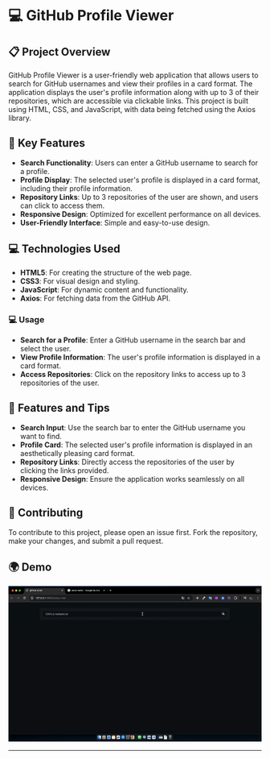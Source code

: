 # 💻 GitHub Profile Viewer

## 📋 **Project Overview**
GitHub Profile Viewer is a user-friendly web application that allows users to search for GitHub usernames and view their profiles in a card format. The application displays the user's profile information along with up to 3 of their repositories, which are accessible via clickable links. This project is built using HTML, CSS, and JavaScript, with data being fetched using the Axios library.

## 🌟 **Key Features**
- **Search Functionality**: Users can enter a GitHub username to search for a profile.
- **Profile Display**: The selected user's profile is displayed in a card format, including their profile information.
- **Repository Links**: Up to 3 repositories of the user are shown, and users can click to access them.
- **Responsive Design**: Optimized for excellent performance on all devices.
- **User-Friendly Interface**: Simple and easy-to-use design.

## 💻 **Technologies Used**
- **HTML5**: For creating the structure of the web page.
- **CSS3**: For visual design and styling.
- **JavaScript**: For dynamic content and functionality.
- **Axios**: For fetching data from the GitHub API.

### 💻 **Usage**
- **Search for a Profile**: Enter a GitHub username in the search bar and select the user.
- **View Profile Information**: The user's profile information is displayed in a card format.
- **Access Repositories**: Click on the repository links to access up to 3 repositories of the user.

## 🔧 **Features and Tips**
- **Search Input**: Use the search bar to enter the GitHub username you want to find.
- **Profile Card**: The selected user's profile information is displayed in an aesthetically pleasing card format.
- **Repository Links**: Directly access the repositories of the user by clicking the links provided.
- **Responsive Design**: Ensure the application works seamlessly on all devices.

## 🤝 **Contributing**
To contribute to this project, please open an issue first. Fork the repository, make your changes, and submit a pull request.


## 🌍 **Demo**
![GitHub Profile Viewer Live Demo](ekranKaydi3.gif)

---

